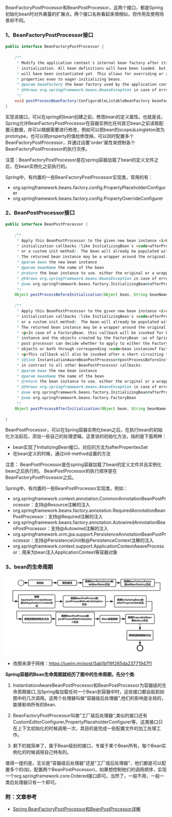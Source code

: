 BeanFactoryPostProcessor和BeanPostProcessor，这两个接口，都是Spring初始化bean时对外暴露的扩展点。两个接口名称看起来很相似，但作用及使用场景却不同。
### 1、BeanFactoryPostProcessor接口
```java
public interface BeanFactoryPostProcessor {

    /**
     * Modify the application context's internal bean factory after its standard
     * initialization. All bean definitions will have been loaded, but no beans
     * will have been instantiated yet. This allows for overriding or adding
     * properties even to eager-initializing beans.
     * @param beanFactory the bean factory used by the application context
     * @throws org.springframework.beans.BeansException in case of errors
     */
    void postProcessBeanFactory(ConfigurableListableBeanFactory beanFactory) throws BeansException;
}
```
实现该接口，可以在spring的bean创建之前，修改bean的定义属性。也就是说，Spring允许BeanFactoryPostProcessor在容器实例化任何其它bean之前读取配置元数据，并可以根据需要进行修改，例如可以把bean的scope从singleton改为prototype，也可以把property的值给修改掉。可以同时配置多个BeanFactoryPostProcessor，并通过设置'order'属性来控制各个BeanFactoryPostProcessor的执行次序。

注意：BeanFactoryPostProcessor是在spring容器加载了bean的定义文件之后，在bean实例化之前执行的。

Spring中，有内置的一些BeanFactoryPostProcessor实现类，常用的有：
- org.springframework.beans.factory.config.PropertyPlaceholderConfigurer
- org.springframework.beans.factory.config.PropertyOverrideConfigurer

### 2、BeanPostProcessor接口
```java
public interface BeanPostProcessor {

    /**
     * Apply this BeanPostProcessor to the given new bean instance <i>before</i> any bean
     * initialization callbacks (like InitializingBean's <code>afterPropertiesSet</code>
     * or a custom init-method). The bean will already be populated with property values.
     * The returned bean instance may be a wrapper around the original.
     * @param bean the new bean instance
     * @param beanName the name of the bean
     * @return the bean instance to use, either the original or a wrapped one
     * @throws org.springframework.beans.BeansException in case of errors
     * @see org.springframework.beans.factory.InitializingBean#afterPropertiesSet
     */
    Object postProcessBeforeInitialization(Object bean, String beanName) throws BeansException;

    /**
     * Apply this BeanPostProcessor to the given new bean instance <i>after</i> any bean
     * initialization callbacks (like InitializingBean's <code>afterPropertiesSet</code>
     * or a custom init-method). The bean will already be populated with property values.
     * The returned bean instance may be a wrapper around the original.
     * <p>In case of a FactoryBean, this callback will be invoked for both the FactoryBean
     * instance and the objects created by the FactoryBean (as of Spring 2.0). The
     * post-processor can decide whether to apply to either the FactoryBean or created
     * objects or both through corresponding <code>bean instanceof FactoryBean</code> checks.
     * <p>This callback will also be invoked after a short-circuiting triggered by a
     * {@link InstantiationAwareBeanPostProcessor#postProcessBeforeInstantiation} method,
     * in contrast to all other BeanPostProcessor callbacks.
     * @param bean the new bean instance
     * @param beanName the name of the bean
     * @return the bean instance to use, either the original or a wrapped one
     * @throws org.springframework.beans.BeansException in case of errors
     * @see org.springframework.beans.factory.InitializingBean#afterPropertiesSet
     * @see org.springframework.beans.factory.FactoryBean
     */
    Object postProcessAfterInitialization(Object bean, String beanName) throws BeansException;

}
```


BeanPostProcessor，可以在Spring容器实例化bean之后，在执行bean的初始化方法前后，添加一些自己的处理逻辑。这里说的初始化方法，指的是下面两种：
- bean实现了InitializingBean接口，对应的方法为afterPropertiesSet
- 在bean定义的时候，通过init-method设置的方法

注意： BeanPostProcessor是在spring容器加载了bean的定义文件并且实例化bean之后执行的。 BeanPostProcessor的执行顺序是在BeanFactoryPostProcessor之后。

Spring中，有内置的一些BeanPostProcessor实现类，例如：
- org.springframework.context.annotation.CommonAnnotationBeanPostProcessor：支持@Resource注解的注入
- org.springframework.beans.factory.annotation.RequiredAnnotationBeanPostProcessor：支持@Required注解的注入
- org.springframework.beans.factory.annotation.AutowiredAnnotationBeanPostProcessor：支持@Autowired注解的注入
- org.springframework.orm.jpa.support.PersistenceAnnotationBeanPostProcessor：支持@PersistenceUnit和@PersistenceContext注解的注入
- org.springframework.context.support.ApplicationContextAwareProcessor：用来为bean注入ApplicationContext等容器对象


### 3、bean的生命周期

![1-001](1-001.png)
- 改图来源于网络：https://juejin.im/post/5ab1bf19f265da23771947f1


__Spring容器的Bean生命周期就经历了图中的生命周期，先分个类__:

1. InstantiationAwareBeanPostProcessor和BeanPostProcessor为容器级的生命周期接口,当Spring每加载任何一个Bean到容器中时，这些接口都会起到如图中的几次调用。这两个处理器叫做"容器级后处理器",他们的影响是全局的，能够影响所有的Bean.

2. BeanFactoryPostProcessor叫做"工厂级后处理器",类似的接口还有CustomEditorConfigurer,PropertyPlaceholderConfigurer等，这类接口只在上下文初始化的时候调用一次，其目的是完成一些配置文件的加工处理工作。

3. 剩下的就简单了，属于Bean级别的接口，专属于某个Bean所有，每个Bean实例化的时候调用自己特有的。

值得一提的是，无论是"容器级后处理器"还是"工厂级后处理器"，他们都是可以配置多个的(如，配置两个BeanPostProcessor)，如果想控制他们的调用顺序，实现一个org.springframework.core.Ordered接口即可。当然了，一般不用，一般一类后处理器只有一个即可。

### 附：文章参考
- [Spring BeanFactoryPostProcessor和BeanPostProcessor详解](https://github.com/TFdream/blog/wiki/Spring-BeanFactoryPostProcessor%E5%92%8CBeanPostProcessor%E8%AF%A6%E8%A7%A3)
